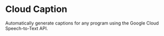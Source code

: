 # Cloud Caption

Automatically generate captions for any program using the Google Cloud Speech-to-Text API.